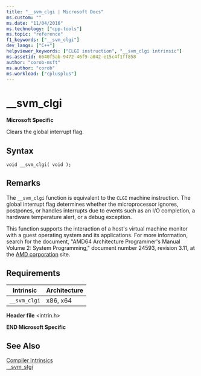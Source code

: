 ```yaml
---
title: "__svm_clgi | Microsoft Docs"
ms.custom: ""
ms.date: "11/04/2016"
ms.technology: ["cpp-tools"]
ms.topic: "reference"
f1_keywords: ["__svm_clgi"]
dev_langs: ["C++"]
helpviewer_keywords: ["CLGI instruction", "__svm_clgi intrinsic"]
ms.assetid: 6640f5ab-9472-46f9-a042-e15c4f1ff858
author: "corob-msft"
ms.author: "corob"
ms.workload: ["cplusplus"]
---
```

# __svm_clgi
**Microsoft Specific**  
  
 Clears the global interrupt flag.  
  
## Syntax  
  
```  
void __svm_clgi( void );  
```  
  
## Remarks  
 The `__svm_clgi` function is equivalent to the `CLGI` machine instruction. The global interrupt flag determines whether the microprocessor ignores, postpones, or handles interrupts due to events such as an I/O completion, a hardware temperature alert, or a debug exception.  
  
 This function supports the interaction of a host's virtual machine monitor with a guest operating system and its applications. For more information, search for the document, "AMD64 Architecture Programmer's Manual Volume 2: System Programming," document number 24593, revision 3.11, at the [AMD corporation](https://developer.amd.com/resources/developer-guides-manuals/) site.  
  
## Requirements  
  
|Intrinsic|Architecture|  
|---------------|------------------|  
|`__svm_clgi`|x86, x64|  
  
 **Header file** \<intrin.h>  
  
**END Microsoft Specific**  
  
## See Also  
 [Compiler Intrinsics](../intrinsics/compiler-intrinsics.md)   
 [__svm_stgi](../intrinsics/svm-stgi.md)